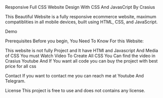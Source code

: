 Responsive Full CSS Website Design With CSS And JavasCript By Crasius

This Beautiful Website is a fully responsive ecommerce website, maximum compatiblities in all mobile devices, built using HTML, CSS, and JavaScript.

Demo

Prerequisites
Before you begin, You Need To Know For this Website:

This website is not fully Project and It have HTMl and Javascript And Media of CSS You must
Watch Video To Create All CSS You Can find the video in Crasius Youtube And If You want all code
you can buy the project with best price for all css 

Contact
If you want to contact me you can reach me at Youtube And Telegram.

License
This project is free to use and does not contains any license.
